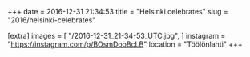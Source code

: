 +++
date = 2016-12-31 21:34:53
title = "Helsinki celebrates"
slug = "2016/helsinki-celebrates"

[extra]
images = [
    "/2016-12-31_21-34-53_UTC.jpg",
]
instagram = "https://instagram.com/p/BOsmDooBcLB"
location = "Töölönlahti"
+++

